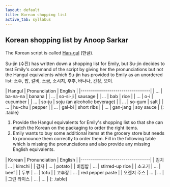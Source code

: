 ```yaml
---
layout: default
title: Korean shopping list
active_tab: syllabus
---
```


## Korean shopping list <span class="text-muted">by Anoop Sarkar</span>

The Korean script is called [Han-gul](http://en.wikipedia.org/wiki/Hangul)
(한글).

Su-jin (수진) has written down a shopping list for Emily, but Su-jin
decides to test Emily's command of the script by giving her the
pronunciations but not the Hangul equivalents which Su-jin has
provided to Emily as an unordered list:
소주, 
밥, 
갈비,
소금,
소시지, 
후추,
바나나, 
간장,
오이. 

| Hangul | Pronunciation | English |
|----------------------------------|
| ... | ba-na-na | banana |
| ... | so-si-ji | sausage |
| ... | bab | rice |
| ... | o-i | cucumber |
| ... | so-ju | soju (an alcoholic beverage) |
| ... | so-gum | salt |
| ... | hu-chu | pepper |
| ... | gal-bi | short ribs |
| ... | gan-jang | soy sauce |
{: .table}

1. Provide the Hangul equivalents for Emily's shopping list so that she can match the Korean on the packaging to order the right items.
1. Emily wants to buy some additional items at the grocery store but needs to pronounce them correctly to order them. Fill in the following table which is missing the pronunciations and also provide any missing English equivalents.

| Korean | Pronunciation | English |
|----------------------------------|
| 김치 | ... | kimchi | 
| 감자 | ... | potato |
| 비빔밥 | ... | stirred-up rice |
| 소고기 | ... | beef |
| 두부 | ... | tofu |
| 고추장 | ... | red pepper paste |
| 오렌지 주스 | ... | ... |
| 그린 라이스 | ... | ... |
{: .table}

<!--
| Korean | Pronunciation | English |
| 쌈장 | ... | bean paste |
| 라면 | ... | ramen (noodles) |
{: .table}
-->

